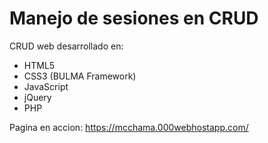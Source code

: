 # Manejo de sesiones en CRUD
CRUD web desarrollado en:
  - HTML5
  - CSS3 (BULMA Framework)
  - JavaScript
  - jQuery
  - PHP

Pagina en accion: https://mcchama.000webhostapp.com/
